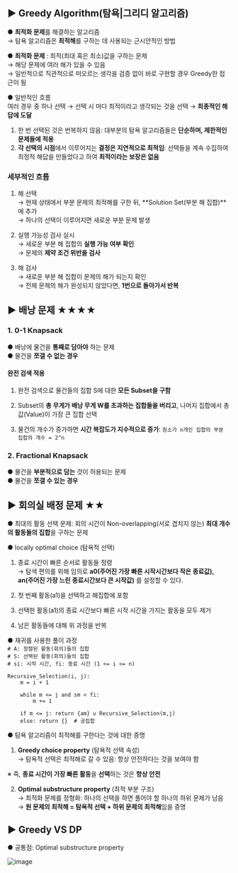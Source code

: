 ## ▶ Greedy Algorithm(탐욕|그리디 알고리즘)
● **최적화 문제**를 해결하는 알고리즘  
  → 탐욕 알고리즘은 **최적해**를 구하는 데 사용되는 근시안적인 방법  
  
● **최적화 문제** : 최적(최대 혹은 최소)값을 구하는 문제  
  → 해당 문제에 여러 해가 있을 수 있음  
  → 일반적으로 직관적으로 떠오르는 생각을 검증 없이 바로 구현할 경우 Greedy한 접근이 됨  
  
● 일반적인 흐름  
여러 경우 중 하나 선택 → 선택 시 마다 최적이라고 생각되는 것을 선택 → **최종적인 해답에 도달**  

1. 한 번 선택된 것은 번복하지 않음: 대부분의 탐욕 알고리즘들은 **단순하며, 제한적인 문제들에 적용**  
2. **각 선택의 시점**에서 이루어지는 **결정은 지연적으로 최적임**: 선택들을 계속 수집하여 최정적 해답을 만들었다고 하여 **최적이라는 보장은 없음**  

### 세부적인 흐름
1. 해 선택  
  → 현재 상태에서 부분 문제의 최적해를 구한 뒤, **Solution Set(부분 해 집합)**에 추가  
  → 하나의 선택이 이루어지면 새로운 부분 문제 발생  
  
2. 실행 가능성 검사 실시  
  → 새로운 부분 해 집합의 **실행 가능 여부 확인**  
  → 문제의 **제약 조건 위반을 검사**  

3. 해 검사  
→ 새로운 부분 해 집합이 문제의 해가 되는지 확인  
→ 전체 문제의 해가 완성되지 않았다면, **1번으로 돌아가서 반복**  

## ▶ 배낭 문제 ★★★★
### 1. 0-1 Knapsack
● 배낭에 물건을 **통째로 담아야** 하는 문제  
● 물건을 **쪼갤 수 없는 경우**  

#### 완전 검색 적용
1. 완전 검색으로 물건들의 집합 S에 대한 **모든 Subset을 구함**  
2. Subset의 **총 무게가 배낭 무게 W를 초과하는 집합들을 버리고**, 나머지 집합에서 총 값(Value)이 가장 큰 집합 선택  

3. 물건의 개수가 증가하면 **시간 복잡도가 지수적으로 증가**: `원소가 n개인 집합의 부분 집합의 개수 = 2^n`  

### 2. Fractional Knapsack  
● 물건을 **부분적으로 담는** 것이 허용되는 문제  
● 물건을 **쪼갤 수 있는 경우**  

## ▶ 회의실 배정 문제 ★★
● 최대의 활동 선택 문제: 회의 시간이 Non-overlapping(서로 겹치지 않는) **최대 개수의 활동들의 집합**을 구하는 문제

● locally optimal choice (탐욕적 선택)
  1. 종료 시간이 빠른 순서로 활동들 정령  
    → 탐색 편의를 위해 임의로 <b>a0(주어진 가장 빠른 시작시간보다 작은 종료값), an(주어진 가장 느린 종료시간보다 큰 시작값)</b> 를 설정할 수 있다.    

  2. 첫 번째 활동(a1)을 선택하고 해집합에 포함  

  3. 선택한 활동(a1)의 종료 시간보다 빠른 시작 시간을 가지는 활동을 모두 제거  

  4. 남은 활동들에 대해 위 과정을 반복  

● 재귀를 사용한 풀이 과정  
`# A: 정렬된 활동(회의)들의 집합`  
`# S: 선택된 활동(회의)들의 집합`  
`# si: 시작 시간, fi: 종료 시간 (1 <= i <= n)`  
  
`Recursive_Selection(i, j):`  
`    m = i + 1`  
  
`    while m <= j and sm < fi:`  
`        m += 1`  
  
`    if m <= j: return {am} ∪ Recursive_Selection(m,j)`  
`    else: return {}  # 공집합`  

● 탐욕 알고리즘이 최적해를 구한다는 것에 대한 증명  
1. **Greedy choice property** (탐욕적 선택 속성)  
  → 탐욕적 선택은 최적해로 갈 수 있음: 항상 안전하다는 것을 보여야 함  

※ 즉, **종료 시간이 가장 빠른 활동**을 **선택**하는 것은 **항상 안전**  

2. **Optimal substructure property** (최적 부분 구조)  
  → 최적화 문제를 정형화: 하나의 선택을 하면 풀어야 할 하나의 하위 문제가 남음  
  → **원 문제의 최적해 = 탐욕적 선택 + 하위 문제의 최적해**임을 증명 

## ▶ Greedy VS DP
● 공통점: Optimal substructure property  

![image](https://user-images.githubusercontent.com/33312417/233563756-99fa9878-a6f5-4b43-afd6-453acabd4d01.png)





